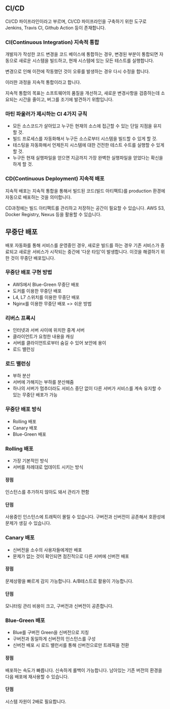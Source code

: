 ## CI/CD
CI/CD 파이프라인이라고 부르며, CI/CD 파이프라인을 구축하기 위한 도구로 Jenkins, Travis CI, Github Action 등이 존재합니다.

### CI(Continuous Integration) 지속적 통합
개발자가 작성한 코드 변경을 코드 베이스에 통합하는 경우, 변경된 부분이 통합되면 자동으로 새로운 시스템을 빌드하고, 현재 시스템에 있는 모든 테스트를 실행합니다.

변경으로 인해 이전에 작동했던 것이 오류를 발생하는 경우 다시 수정을 합니다.

이러한 과정을 지속적 통합이라고 합니다.

지속적 통합의 목표는 소프트웨어의 품질을 개선하고, 새로운 변경사항을 검증하는데 소요되는 시간을 줄이고, 버그를 조기에 발견하기 위함입니다.
### 마틴 파울러가 제시하는 CI 4가지 규칙
- 모든 소스코드가 살아있고 누구든 현재의 소스에 접근할 수 있는 단일 지점을 유지할 것.
- 빌드 프로세스를 자동화해서 누구든 소스로부터 시스템을 빌드할 수 있게 할 것.
- 테스팅을 자동화해서 언제든지 시스템에 대한 건전한 테스트 수트를 실행할 수 있게 할 것.
- 누구든 현재 실행파일을 얻으면 지금까지 가장 완벽한 실행파일을 얻었다는 확신을 하게 할 것.

### CD(Continuous Deployment) 지속적 배포
지속적 배포는 지속적 통합을 통해서 빌드된 코드(빌드 아티팩트)를 production 환경에 자동으로 배포하는 것을 의미합니다.

CD과정에는 빌드 아티팩트를 관리하고 저장하는 공간이 필요할 수 있습니다. AWS S3, Docker Registry, Nexus 등을 활용할 수 있습니다.


## 무중단 배포
배포 자동화를 통해 서비스를 운영중인 경우, 새로운 빌드를 하는 경우 기존 서비스가 종료되고 새로운 서비스가 시작되는 중간에 '다운 타임'이 발생합니다. 이것을 해결하기 위한 것이 무중단 배포입니다.

### 무중단 배포 구현 방법
- AWS에서 Blue-Green 무중단 배포
- 도커를 이용한 무중단 배포
- L4, L7 스위치를 이용한 무중단 배포
- Nginx를 이용한 무중단 배포 => 쉬운 방법

### 리버스 프록시
- 인터넷과 서버 사이에 위치한 중계 서버
- 클라이언트가 요청한 내용을 캐싱
- 서버를 클라이언트로부터 숨길 수 있어 보안에 용이
- 로드 밸런싱

### 로드 밸런싱
- 부하 분산
- 서버에 가해지는 부하를 분산해줌
- 하나의 서버가 멈추더라도 서비스 중단 없이 다른 서버가 서비스를 계속 유지할 수 있는 무중단 배포가 가능

### 무중단 배포 방식
- Rolling 배포
- Canary 배포
- Blue-Green 배포

### Rolling 배포
- 가장 기본적인 방식
- 서버를 차례대로 업데이트 시키는 방식
#### 장점
인스턴스를 추가하지 않아도 돼서 관리가 편함
#### 단점
사용중인 인스턴스에 트래픽이 몰릴 수 있습니다. 구버전과 신버전이 공존해서 호환성에 문제가 생길 수 있습니다.

### Canary 배포
- 신버전을 소수의 사용자들에게만 배포
- 문제가 없는 것이 확인되면 점진적으로 다른 서버에 신버전 배포
#### 장점
문제상황을 빠르게 감지 가능합니다. A/B테스트로 활용이 가능합니다.
#### 단점
모니터링 관리 비용이 크고, 구버전과 신버전이 공존합니다.

### Blue-Green 배포
- Blue를 구버전 Green을 신버전으로 지칭
- 구버전과 동일하게 신버전의 인스턴스를 구성
- 신버전 배포 시 로드 밸런서를 통해 신버전으로만 트래픽을 전환
#### 장점
배포하는 속도가 빠릅니다. 신속하게 롤백이 가능합니다. 남아있는 기존 버전의 환경을 다음 배포에 재사용할 수 있습니다.
#### 단점
시스템 자원이 2배로 필요합니다.